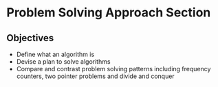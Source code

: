 # Problem Solving Approach Section

## Objectives

-   Define what an algorithm is
-   Devise a plan to solve algorithms
-   Compare and contrast problem solving patterns including frequency counters,
    two pointer problems and divide and conquer
